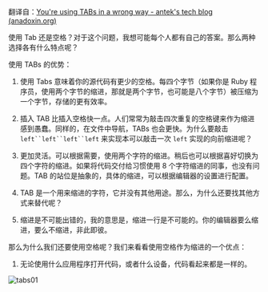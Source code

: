 翻译自：[You're using TABs in a wrong way - antek's tech blog (anadoxin.org)](https://anadoxin.org/blog/youre-using-tabs-in-a-wrong-way.html/)



使用 Tab 还是空格？对于这个问题，我想可能每个人都有自己的答案。那么两种选择各有什么特点呢？



使用 TABs 的优势：

1. 使用 Tabs 意味着你的源代码有更少的空格。每四个字节（如果你是 Ruby 程序员，使用两个字节的缩进，那就是两个字节，也可能是八个字节）被压缩为一个字节，存储的更有效率。

2. 插入 TAB 比插入空格快一点。人们常常为敲击四次重复的空格键来作为缩进感到愚蠢。同样的，在文件中导航，TABs 也会更快。为什么要敲击 `left``left``left``left` 来实现本可以敲击一次 `left` 实现的向前缩进呢？
3. 更加灵活。可以根据需要，使用两个字符的缩进。稍后也可以根据喜好切换为四个字符的缩进。如果将代码交付给习惯使用 8 个字符缩进的同事，也没有问题。TAB 的站位是抽象的，具体的缩进，可以根据编辑器的设置进行配置。
4. TAB 是一个用来缩进的字符，它并没有其他用途。那么，为什么还要找其他方式来替代呢？
5. 缩进是不可能出错的，我的意思是，缩进一行是不可能的。你的编辑器要么缩进，要么不缩进，非此即彼。



那么为什么我们还要使用空格呢？我们来看看使用空格作为缩进的一个优点：

1. 无论使用什么应用程序打开代码，或者什么设备，代码看起来都是一样的。



![tabs01](https://anadoxin.org/blog/youre-using-tabs-in-a-wrong-way.html/tabs_01.png)


